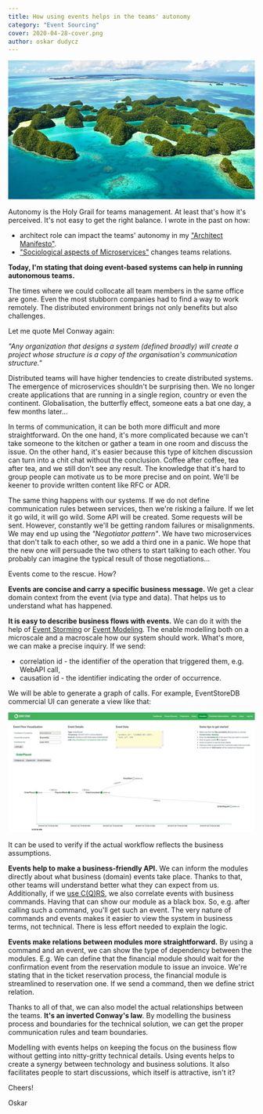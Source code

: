 ```yaml
---
title: How using events helps in the teams' autonomy
category: "Event Sourcing"
cover: 2020-04-28-cover.png
author: oskar dudycz
---
```


![cover](2020-04-28-cover.png)

Autonomy is the Holy Grail for teams management. At least that's how it's perceived. It's not easy to get the right balance. I wrote in the past on how:
- architect role can impact the teams' autonomy in my ["Architect Manifesto"](/en/architect_manifesto/).
- ["Sociological aspects of Microservices"](/en/sociological_aspects_of_microservices/) changes teams relations.

**Today, I'm stating that doing event-based systems can help in running autonomous teams.**

The times where we could collocate all team members in the same office are gone. Even the most stubborn companies had to find a way to work remotely. The distributed environment brings not only benefits but also challenges.

Let me quote Mel Conway again:

_"Any organization that designs a system (defined broadly) will create a project whose structure is a copy of the organisation's communication structure."_

Distributed teams will have higher tendencies to create distributed systems. The emergence of microservices shouldn't be surprising then. We no longer create applications that are running in a single region, country or even the continent. Globalisation, the butterfly effect, someone eats a bat one day, a few months later...

In terms of communication, it can be both more difficult and more straightforward. On the one hand, it's more complicated because we can't take someone to the kitchen or gather a team in one room and discuss the issue. On the other hand, it's easier because this type of kitchen discussion can turn into a chit chat without the conclusion. Coffee after coffee, tea after tea, and we still don't see any result. The knowledge that it's hard to group people can motivate us to be more precise and on point. We'll be keener to provide written content like RFC or ADR.

The same thing happens with our systems. If we do not define communication rules between services, then we're risking a failure. If we let it go wild, it will go wild. Some API will be created. Some requests will be sent. However, constantly we'll be getting random failures or misalignments. We may end up using the *"Negotiator pattern"*. We have two microservices that don't talk to each other, so we add a third one in a panic. We hope that the new one will persuade the two others to start talking to each other. You probably can imagine the typical result of those negotiations...

Events come to the rescue. How?

**Events are concise and carry a specific business message.** We get a clear domain context from the event (via type and data). That helps us to understand what has happened.

**It is easy to describe business flows with events.** We can do it with the help of [Event Storming](https://www.eventstorming.com/) or [Event Modeling](https://eventmodeling.org/). The enable modelling both on a microscale and a macroscale how our system should work. What's more, we can make a precise inquiry. If we send:
- correlation id - the identifier of the operation that triggered them, e.g. WebAPI call,
- causation id - the identifier indicating the order of occurrence.

We will be able to generate a graph of calls. For example, EventStoreDB commercial UI can generate a view like that:

![edbui](esdbui.png)

It can be used to verify if the actual workflow reflects the business assumptions. 

**Events help to make a business-friendly API.** We can inform the modules directly about what business (domain) events take place. Thanks to that, other teams will understand better what they can expect from us. Additionally, if we [use C(Q)RS](/en/cqrs_facts_and_myths_explained/), we also correlate events with business commands. Having that can show our module as a black box. So, e.g. after calling such a command, you'll get such an event. The very nature of commands and events makes it easier to view the system in business terms, not technical. There is less effort needed to explain the logic. 

**Events make relations between modules more straightforward.** By using a command and an event, we can show the type of dependency between the modules. E.g. We can define that the financial module should wait for the confirmation event from the reservation module to issue an invoice. We're stating that in the ticket reservation process, the financial module is streamlined to reservation one. If we send a command, then we define strict relation. 

Thanks to all of that, we can also model the actual relationships between the teams. **It's an inverted Conway's law**.  By modelling the business process and boundaries for the technical solution, we can get the proper communication rules and team boundaries. 

Modelling with events helps on keeping the focus on the business flow without getting into nitty-gritty technical details. Using events helps to create a synergy between technology and business solutions. It also facilitates people to start discussions, which itself is attractive, isn't it?

Cheers!

Oskar